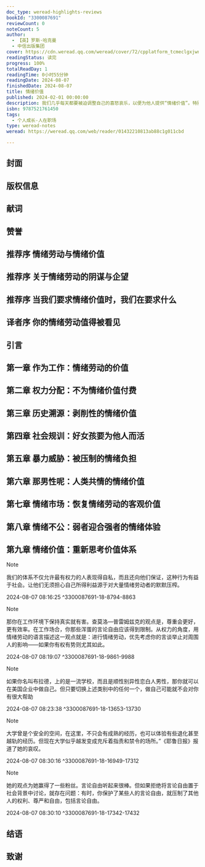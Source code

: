 ```yaml
---
doc_type: weread-highlights-reviews
bookId: "3300087691"
reviewCount: 0
noteCount: 5
author:
  - 【英】罗斯·哈克曼
  - 中信出版集团
cover: https://cdn.weread.qq.com/weread/cover/72/cpplatform_tcmeclgxjwndvveyedpsje/t7_cpplatform_tcmeclgxjwndvveyedpsje1709102379.jpg
readingStatus: 读完
progress: 100%
totalReadDay: 1
readingTime: 0小时55分钟
readingDate: 2024-08-07
finishedDate: 2024-08-07
title: 情绪价值
published: 2024-02-01 00:00:00
description: 我们几乎每天都要被迫调整自己的喜怒哀乐，以便为他人提供“情绪价值”。特别是女性群体，会被更多地要求完成这项没有报酬且令人筋疲力尽的工作。 罗斯·哈克曼将案例研究和统计数据结合起来，以此揭示情绪劳动在社会中的普遍现象，并探究情绪劳动在两性间的不平等现象——女性被期待承担更多的情绪劳动。同时，她进一步阐述了女性群体在父权制社会的弱势处境。此外，她还探讨了情绪劳动背后的本质原因和解决方案，为我们指明改变现状的道路。 情绪劳动是真实存在的，但它不需要成为心理负担。认识到情绪劳动的价值，是全人类获得自由的关键。
isbn: 9787521761450
tags:
  - 个人成长-人在职场
type: weread-notes
weread: https://weread.qq.com/web/reader/01432210813ab88c1g011cbd

---
```



## 封面

## 版权信息

## 献词

## 赞誉

## 推荐序 情绪劳动与情绪价值

## 推荐序 关于情绪劳动的阴谋与企望

## 推荐序 当我们要求情绪价值时，我们在要求什么

## 译者序 你的情绪劳动值得被看见

## 引言

## 第一章 作为工作：情绪劳动的价值

## 第二章 权力分配：不为情绪价值付费

## 第三章 历史溯源：剥削性的情绪价值

## 第四章 社会规训：好女孩要为他人而活

## 第五章 暴力威胁：被压制的情绪负担

## 第六章 那男性呢：人类共情的情绪价值

## 第七章 情绪市场：恢复情绪劳动的客观价值

## 第八章 情绪不公：弱者迎合强者的情绪体验

## 第九章 情绪价值：重新思考价值体系

> [!NOTE] 
> 我们的体系不仅允许最有权力的人表现得自私，而且还向他们保证，这种行为有益于社会。让他们无须担心自己所得利益源于对大量情绪劳动者的默默压榨。
> 
> 2024-08-07 08:16:25 ^3300087691-18-8794-8863

> [!NOTE] 
> 那你在工作环境下保持真实就有害。查莫洛—普雷姆兹克的观点是，尊重会更好，更有效率。在工作场合，你那些浑蛋的言论自由应该得到限制。从权力的角度，用情绪劳动的语言描述这一观点就是：进行情绪劳动，优先考虑你的言谈举止对周围人的影响——如果你有权有势则尤其如此。
> 
> 2024-08-07 08:19:07 ^3300087691-18-9861-9988

> [!NOTE] 
> 如果你名叫布拉德，上的是一流学校，而且是顺性别异性恋白人男性，那你就可以在美国企业中做自己。但只要切换上述类别中的任何一个，做自己可能就不会对你有很大帮助
> 
> 2024-08-07 08:23:38 ^3300087691-18-13653-13730

> [!NOTE] 
> 大学曾是个安全的空间，在这里，不只会有成熟的经历，也可以体验有些退化甚至越轨的经历。但现在大学似乎越发变成充斥着指责和禁令的场所。”《耶鲁日报》报道了她的哀叹。
> 
> 2024-08-07 08:30:16 ^3300087691-18-16949-17312

> [!NOTE] 
> 她的观点为她赢得了一些粉丝。言论自由听起来很棒。但如果拒绝将言论自由置于社会背景中讨论，就存在问题：有时，你保护了某些人的言论自由，就压制了其他人的权利、尊严和自由，包括言论自由。
> 
> 2024-08-07 08:30:10 ^3300087691-18-17342-17432

## 结语

## 致谢

